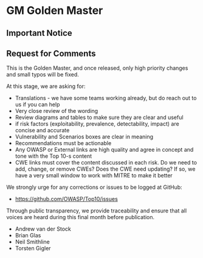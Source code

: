 # GM Golden Master

Important Notice
---

## Request for Comments

This is the Golden Master, and once released, only high priority changes and small typos will be fixed. 

At this stage, we are asking for:

* Translations - we have some teams working already, but do reach out to us if you can help
* Very close review of the wording
* Review diagrams and tables to make sure they are clear and useful
* if risk factors (exploitability, prevalence, detectability, impact) are concise and accurate
* Vulnerability and Scenarios boxes are clear in meaning
* Recommendations must be actionable
* Any OWASP or External links are high quality and agree in concept and tone with the Top 10-s content
* CWE links must cover the content discussed in each risk. Do we need to add, change, or remove CWEs? Does the CWE need updating? If so, we have a very small window to work with MITRE to make it better

We strongly urge for any corrections or issues to be logged at GitHub:

* https://github.com/OWASP/Top10/issues

Through public transparency, we provide traceability and ensure that all voices are heard during this final month before publication.

* Andrew van der Stock
* Brian Glas
* Neil Smithline
* Torsten Gigler
